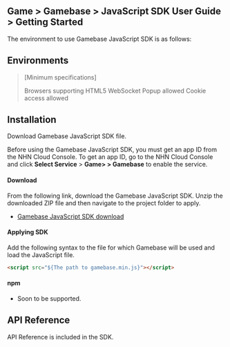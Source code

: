 ﻿## Game > Gamebase > JavaScript SDK User Guide > Getting Started

The environment to use Gamebase JavaScript SDK is as follows:

## Environments

> [Minimum specifications]
>
> Browsers supporting HTML5 WebSocket
> Popup allowed
> Cookie access allowed

## Installation

Download Gamebase JavaScript SDK file.

Before using the Gamebase JavaScript SDK, you must get an app ID from the NHN Cloud Console. To get an app ID, go to the NHN Cloud Console and click **Select Service** > **Game> > Gamebase** to enable the service.

#### Download
From the following link, download the Gamebase JavaScript SDK. Unzip the downloaded ZIP file and then navigate to the project folder to apply.
* [Gamebase JavaScript SDK download](/Download/#game-gamebase)


#### Applying SDK
Add the following syntax to the file for which Gamebase will be used and load the JavaScript file.

```html
<script src="${The path to gamebase.min.js}"></script>
```


#### npm

* Soon to be supported.



## API Reference

API Reference is included in the SDK.
